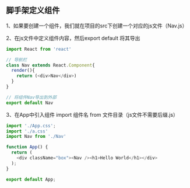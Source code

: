 ## 脚手架定义组件

1、如果要创建一个组件，我们就在项目的src下创建一个对应的js文件（Nav.js）

2、在js文件中定义组件内容，然后export default 将其导出

```js
import React from 'react'

// 导航栏
class Nav extends React.Component{
  render(){
    return (<div>Nav</div>)
  }
}

// 将组件Nav导出到外部
export default Nav
```

3、在App中引入组件 import 组件名 from 文件目录（js文件不需要后缀.js）

```js
import './App.css';
import './a.css'
import Nav from './Nav'

function App() {
  return (
    <div className="box"><Nav /><h1>Hello World</h1></div>
  );
}

export default App;
```